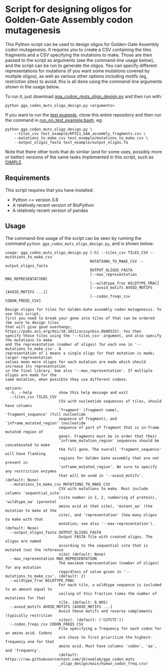 # Script for designing oligos for Golden-Gate Assembly codon mutagenesis

This Python script can be used to design oligos for Golden-Gate Assembly
codon mutagenesis. It requires you to create a CSV containing the tiles
fragments and a CSV specifying the mutations to make.
Those are then passed to the script as arguments (see the command-line usage below),
and the script can be run to generate the oligos. You can specify different
representations for mutations (if you want some mutations covered by multiple oligos),
as well as various other options including motifs (eg, restriction sites) to avoid;
this is all done using the command-line arguments shown in the usage below.

To run it, just download [gga_codon_muts_oligo_design.py](gga_codon_muts_oligo_design.py)
and then run with:
```
python gga_codon_muts_oligo_design.py <arguments>
```

If you want to run the [test example](test_example), clone this entire repository and
then run the command in [run_on_test_example.bash](run_on_test_example.bash), eg:
```
python gga_codon_muts_oligo_design.py \
    --tiles_csv test_example/KP311_GAA_assembly_fragments.csv \
    --mutations_to_make_csv test_example/mutations_to_make.csv \
    --output_oligos_fasta test_example/output_oligos.fa
```

Note that there other tools that do similar (and for some uses, possibly more or better)
versions of the same tasks implemented in this script, such as
[DIMPLE](https://github.com/coywil26/DIMPLE).

## Requirements
This script requires that you have installed:
 - Python >= version 3.8
 - A relatively recent version of BioPython
 - A relatively recent version of pandas


## Usage

The command-line usage of the script can be seen by running the command
`python gga_codon_muts_oligo_design.py`, and is shown below:

```
usage: gga_codon_muts_oligo_design.py [-h] --tiles_csv TILES_CSV --mutations_to_make_csv
                                      MUTATIONS_TO_MAKE_CSV --output_oligos_fasta
                                      OUTPUT_OLIGOS_FASTA
                                      [--max_representation MAX_REPRESENTATION]
                                      [--wildtype_frac WILDTYPE_FRAC]
                                      [--avoid_motifs AVOID_MOTIFS [AVOID_MOTIFS ...]]
                                      [--codon_freqs_csv CODON_FREQS_CSV]

Design oligos for tiles for Golden-Gate assembly codon mutagenesis. To use this script,
first you need to break your gene into tiles of that can be ordered (be sure to design tiles
that will give good overhangs; https://pubs.acs.org/doi/10.1021/acssynbio.8b00333). You then
specify those tiles using the '--tiles_csv' argument, and also specify the mutations to make
and the representation (number of oligos) for each one in '--mutations_to_make_csv'. A
representation of 1 means a single oligo for that mutation is made; larger representation
values mean more oligos for each mutation are made which should increase its representation
in the final library. See also '--max_representation'. If multiple oligos are made for the
same mutation, when possible they use different codons.

options:
  -h, --help            show this help message and exit
  --tiles_csv TILES_CSV
                        CSV with nucleotide sequences of tiles, should have columns
                        'fragment' (fragment name), 'fragment_sequence' (full nucleotide
                        sequence of fragment), and 'inframe_mutated_region' (nucleotide
                        sequence of part of fragment that is in-frame mutated region of
                        gene). Fragments must be in order that their
                        'inframe_mutation_region' sequences should be concatenated to make
                        the full gene. The overall 'fragment_sequence' will have flanking
                        regions for Golden Gate assembly that are not present in
                        'inframe_mutated_region'. Be sure to specify any restriction enzymes
                        that will be used in '--avoid_motifs'. (default: None)
  --mutations_to_make_csv MUTATIONS_TO_MAKE_CSV
                        CSV with mutations to make. Must include columns 'sequential_site'
                        (site number in 1, 2, numbering of protein), 'wildtype_aa' (parental
                        amino acid at that site), 'mutant_aa' (the mutation to make at the
                        site), and 'representation' (how many oligos to make with that
                        mutation; see also '--max-representation'). (default: None)
  --output_oligos_fasta OUTPUT_OLIGOS_FASTA
                        Output FASTA file with created oligos. The oligos are named
                        according to the sequential site that is mutated (not the reference
                        site) (default: None)
  --max_representation MAX_REPRESENTATION
                        The maximum representation (number of oligos) for any mutation
                        regardless of value given in '--mutations_to_make_csv'. (default: 2)
  --wildtype_frac WILDTYPE_FRAC
                        For each tile, a wildtype sequence is included to an amount equal to
                        ceiling of this fraction times the number of mutations for that
                        tile. (default: 0.005)
  --avoid_motifs AVOID_MOTIFS [AVOID_MOTIFS ...]
                        Avoid these motifs and reverse complements (typically restrition
                        sites). (default: ['CGTCTC'])
  --codon_freqs_csv CODON_FREQS_CSV
                        File specifying a frequency for each codon for an amino acid. Codons
                        are chose to first prioritize the highest-frequency one for that
                        amino acid. Must have columns 'codon', 'aa', and 'frequency'.
                        (default: https://raw.githubusercontent.com/jbloomlab/gga_codon_muts
                        _oligo_design/main/human_codon_freq.csv)
```
